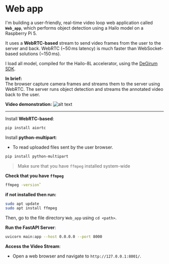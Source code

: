 # Web app

I'm building a user-friendly, real-time video loop web application called **`Web_app`**, which performs object detection using a Hailo model on a Raspberry Pi 5.

It uses a **WebRTC-based** stream to send video frames from the user to the server and back. WebRTC (~50 ms latency) is much faster than WebSocket-based solutions (~150 ms).

I load all model, compiled for the Hailo-8L accelerator, using the [DeGirum SDK](https://github.com/DeGirum/hailo_examples).

**In brief:**  
The browser capture camera frames and streams them to the server using WebRTC. The server runs object detection and streams the annotated video back to the user.

**Video demonstration:**
![alt text](../Ressources/demo_web_app.gif)

---

Install **WebRTC-based**:
```bash
pip install aiortc
```
Install **python-multipart**:

- To read uploaded files sent by the user browser. 
```bash
pip install python-multipart
```

> Make sure that you have ``ffmpeg`` installed system-wide

**Check that you have ``ffmpeg``**

```bash
ffmpeg -version`
```
**if not installed then run:** 

```bash
sudo apt update
sudo apt install ffmpeg
```

Then, go to the file directory ``Web_app`` using ``cd <path>``.

**Run the FastAPI Server**:
   ```bash
   uvicorn main:app --host 0.0.0.0 --port 8000
   ```

**Access the Video Stream**:
   - Open a web browser and navigate to `http://127.0.0.1:8001/`.
